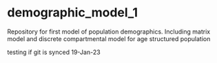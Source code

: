 # demographic_model_1
Repository for first model of population demographics. Including matrix model and discrete compartmental model for age structured population

testing if git is synced 19-Jan-23